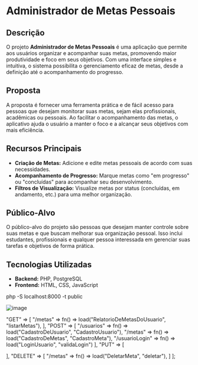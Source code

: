 # Administrador de Metas Pessoais

## Descrição
O projeto **Administrador de Metas Pessoais** é uma aplicação que permite aos usuários organizar e acompanhar suas metas, promovendo maior produtividade e foco em seus objetivos. Com uma interface simples e intuitiva, o sistema possibilita o gerenciamento eficaz de metas, desde a definição até o acompanhamento do progresso.

## Proposta
A proposta é fornecer uma ferramenta prática e de fácil acesso para pessoas que desejam monitorar suas metas, sejam elas profissionais, acadêmicas ou pessoais. Ao facilitar o acompanhamento das metas, o aplicativo ajuda o usuário a manter o foco e a alcançar seus objetivos com mais eficiência.

## Recursos Principais
- **Criação de Metas:** Adicione e edite metas pessoais de acordo com suas necessidades.
- **Acompanhamento de Progresso:** Marque metas como "em progresso" ou "concluídas" para acompanhar seu desenvolvimento.
- **Filtros de Visualização:** Visualize metas por status (concluídas, em andamento, etc.) para uma melhor organização.

## Público-Alvo
O público-alvo do projeto são pessoas que desejam manter controle sobre suas metas e que buscam melhorar sua organização pessoal. Isso inclui estudantes, profissionais e qualquer pessoa interessada em gerenciar suas tarefas e objetivos de forma prática.

## Tecnologias Utilizadas
- **Backend:** PHP, PostgreSQL
- **Frontend:** HTML, CSS, JavaScript 

php -S localhost:8000 -t public

![image](https://github.com/user-attachments/assets/95b7d0b7-f8e7-4eba-912a-b2355982c648)

  "GET" => [
    "/metas" => fn() => load("RelatorioDeMetasDoUsuario", "listarMetas"),
  ],
  "POST" => [
    "/usuarios" => fn() => load("CadastroDeUsuario", "CadastroUsuario"),
    "/metas" => fn() => load("CadastroDeMetas", "CadastroMeta"),
    "/usuarioLogin" => fn() => load("LoginUsuario", "validaLogin")
  ],
  "PUT" => [

  ],
  "DELETE" => [
    "/metas" => fn() => load("DeletarMeta", "deletar"),
  ]
];
